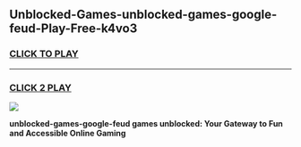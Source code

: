 
## Unblocked-Games-unblocked-games-google-feud-Play-Free-k4vo3
<h3>
<a href="https://premium76.site?title=unblocked-games-google-feud&ref=09A">CLICK TO PLAY</a></h3>
<hr>

<h3>
<a href="https://premium76.site?title=unblocked-games-google-feud&ref=09A">CLICK 2 PLAY</a>
  
</h3>

<a href="https://premium76.site?title=unblocked-games-google-feud&ref=09A"><img src="https://clearcache.store/games.png"></a>


**unblocked-games-google-feud games unblocked: Your Gateway to Fun and Accessible Online Gaming**
